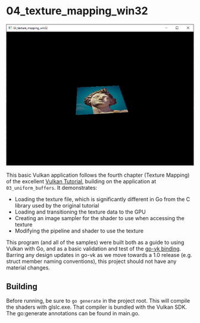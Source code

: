 # 04_texture_mapping_win32
![](screenshot.png?raw=true)

This basic Vulkan application follows the fourth chapter (Texture Mapping) of the excellent [Vulkan
Tutorial](https://vulkan-tutorial.com), building on the application at `03_uniform_buffers`. It demonstrates:

* Loading the texture file, which is significantly different in Go from the C library used by the original tutorial
* Loading and transitioning the texture data to the GPU
* Creating an image sampler for the shader to use when accessing the texture
* Modifying the pipeline and shader to use the texture

This program (and all of the samples) were built both as a guide to using Vulkan with Go, and as a basic validation and test of the [go-vk
binding](https://github.com/bbredesen/go-vk). Barring any design updates in go-vk as we move towards a 1.0 release
(e.g. struct member naming conventions), this project should not have any material changes.

## Building

Before running, be sure to `go generate` in the project root. This will compile the shaders with glslc.exe. That
compiler is bundled with the Vulkan SDK. The go:generate annotations can be found in main.go.
